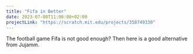 ```yaml
---
title: "Fifa in Better"
date: 2023-07-08T11:00:00+02:00
projectLink: "https://scratch.mit.edu/projects/358749330"
---
```


The football game Fifa is not good enough? Then here is a good alternative from Jujamm.
